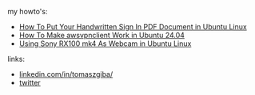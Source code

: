 my howto's:
- [How To Put Your Handwritten Sign In PDF Document in Ubuntu Linux](/how-to-sign-pdfs-with-handwritten-sign-in-ubuntu-linux.html)
- [How To Make awsvpnclient Work in Ubuntu 24.04](https://gist.github.com/tomaszgiba/4b0c04a6b4b0048e6a582b19133014b7)
- [Using Sony RX100 mk4 As Webcam in Ubuntu Linux](/using-sony-rx100mk4-as-webcam.html)

links:
- [linkedin.com/in/tomaszgiba/](linkedin.com/in/tomaszgiba/)
- [twitter](https://x.com/tomaszgiba)
